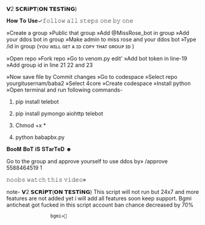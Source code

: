  𝗩2 𝗦𝗖𝗥𝗶𝗣𝗧(𝗢𝗡 𝗧𝗘𝗦𝗧𝗶𝗡𝗚)

𝐇𝐨𝐰 𝐓𝐨 𝐔𝐬𝐞✓𝚏𝚘𝚕𝚕𝚘𝚠 𝚊𝚕𝚕 𝚜𝚝𝚎𝚙𝚜 
𝚘𝚗𝚎 𝚋𝚢 𝚘𝚗𝚎

»Create a group 
»Public that group
»Add @MissRose_bot in group
»Add your ddos bot in group
»Make admin to miss rose and your ddos bot
»Type /id in group (ʏᴏᴜ ᴡɪʟʟ ɢᴇᴛ ᴀ ɪᴅ ᴄᴏᴘʏ ᴛʜᴀᴛ ɢʀᴏᴜᴘ ɪᴅ )

»Open repo
»Fork repo 
»Go to venom.py edit'
»Add bot token in line-19
»Add group id in line 21 22 and 23

»Now save file by Commit changes
»Go to codespace 
»Select repo yourgitusernam/baba2
»Select 4core
»Create codespace
»Install python
»Open terminal and run following commands- 

1. pip install telebot

2. pip install pymongo aiohttp telebot

3. Chmod +x *

4. python babapbx.py

𝐁𝐨𝐨𝐌 𝐁𝐨𝐓 𝐢𝐒 𝐒𝐓𝐚𝐫𝐓𝐞𝐃 ☻︎

Go to the group and approve yourself to use ddos by»
/approve  5588464519 1

𝚗𝚘𝚘𝚋𝚜 𝚠𝚊𝚝𝚌𝚑 𝚝𝚑𝚒𝚜 𝚟𝚒𝚍𝚎𝚘» 

note-  𝗩2 𝗦𝗖𝗥𝗶𝗣𝗧(𝗢𝗡 𝗧𝗘𝗦𝗧𝗶𝗡𝗚)
This script will not run but 24x7 and more features are not added yet i will add all features soon keep support.
Bgmi anticheat got fucked in this script account ban chance decreased by 70%

                    bgmi»🤡
